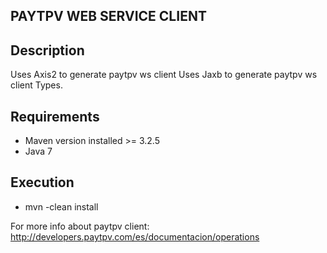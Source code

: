 ## PAYTPV WEB SERVICE CLIENT 

## Description
Uses Axis2 to generate paytpv ws client
Uses Jaxb to generate paytpv ws client Types.

## Requirements
- Maven version installed >= 3.2.5
- Java 7

## Execution
- mvn -clean install

For more info about paytpv client: http://developers.paytpv.com/es/documentacion/operations